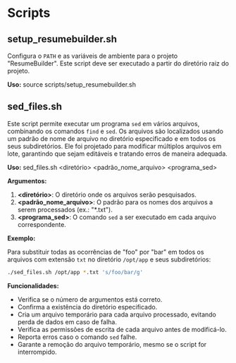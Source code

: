 <!----------------------------------------------------------------------- 
    Parte da documentação do Deployo.io Resume Builder System.
    Copyright (C) 2025
    Leila Otto Algarve
    Licenciado sob a GNU Free Documentation License v1.3 ou posterior.
    Consulte LICENSE-DOCUMENTATION para mais detalhes. 
------------------------------------------------------------------------>
# Scripts

## setup_resumebuilder.sh

Configura o `PATH` e as variáveis de ambiente para o projeto "ResumeBuilder". Este script deve ser executado a partir do diretório raiz do projeto.

**Uso:** source scripts/setup_resumebuilder.sh

## sed_files.sh

Este script permite executar um programa `sed` em vários arquivos, combinando os comandos `find` e `sed`. Os arquivos são localizados usando um padrão de nome de arquivo no diretório especificado e em todos os seus subdiretórios. Ele foi projetado para modificar múltiplos arquivos em lote, garantindo que sejam editáveis e tratando erros de maneira adequada.

**Uso:** sed_files.sh <diretório> <padrão_nome_arquivo> <programa_sed>

**Argumentos:**

1. **<diretório>**: O diretório onde os arquivos serão pesquisados.
2. **<padrão_nome_arquivo>**: O padrão para os nomes dos arquivos a serem processados (ex.: "*.txt").
3. **<programa_sed>**: O comando `sed` a ser executado em cada arquivo correspondente.

**Exemplo:**

Para substituir todas as ocorrências de "foo" por "bar" em todos os arquivos com extensão `txt` no diretório `/opt/app` e seus subdiretórios:

```bash
./sed_files.sh /opt/app *.txt 's/foo/bar/g'
```

**Funcionalidades:**

- Verifica se o número de argumentos está correto.
- Confirma a existência do diretório especificado.
- Cria um arquivo temporário para cada arquivo processado, evitando perda de dados em caso de falha.
- Verifica as permissões de escrita de cada arquivo antes de modificá-lo.
- Reporta erros caso o comando `sed` falhe.
- Garante a remoção do arquivo temporário, mesmo se o script for interrompido.